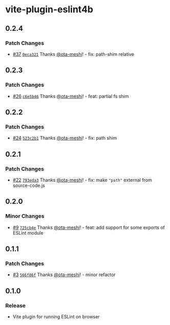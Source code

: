 # vite-plugin-eslint4b

## 0.2.4

### Patch Changes

- [#37](https://github.com/ota-meshi/vite-plugin-eslint4b/pull/37) [`0eca321`](https://github.com/ota-meshi/vite-plugin-eslint4b/commit/0eca3216577304df772dffd6f2fb7f1635ae39b3) Thanks [@ota-meshi](https://github.com/ota-meshi)! - fix: path-shim relative

## 0.2.3

### Patch Changes

- [#26](https://github.com/ota-meshi/vite-plugin-eslint4b/pull/26) [`c6e5b46`](https://github.com/ota-meshi/vite-plugin-eslint4b/commit/c6e5b46989a7330642a95ff7e787e536788a37f8) Thanks [@ota-meshi](https://github.com/ota-meshi)! - feat: partial fs shim

## 0.2.2

### Patch Changes

- [#24](https://github.com/ota-meshi/vite-plugin-eslint4b/pull/24) [`523c2b1`](https://github.com/ota-meshi/vite-plugin-eslint4b/commit/523c2b1e31ae43b84fefd300d24b8215aaaec5ff) Thanks [@ota-meshi](https://github.com/ota-meshi)! - fix: path shim

## 0.2.1

### Patch Changes

- [#22](https://github.com/ota-meshi/vite-plugin-eslint4b/pull/22) [`793eda3`](https://github.com/ota-meshi/vite-plugin-eslint4b/commit/793eda38ff94d9ed2883c46f51a59bee4753e4bd) Thanks [@ota-meshi](https://github.com/ota-meshi)! - fix: make `"path"` external from source-code.js

## 0.2.0

### Minor Changes

- [#9](https://github.com/ota-meshi/vite-plugin-eslint4b/pull/9) [`725cb4e`](https://github.com/ota-meshi/vite-plugin-eslint4b/commit/725cb4e126a1328033b7993365cd713d6d15e915) Thanks [@ota-meshi](https://github.com/ota-meshi)! - feat: add support for some exports of ESLint module

## 0.1.1

### Patch Changes

- [#3](https://github.com/ota-meshi/vite-plugin-eslint4b/pull/3) [`566f86f`](https://github.com/ota-meshi/vite-plugin-eslint4b/commit/566f86fdc29e0c909af3c6f332bde02d62197c9a) Thanks [@ota-meshi](https://github.com/ota-meshi)! - minor refactor

## 0.1.0

### Release

- Vite plugin for running ESLint on browser
